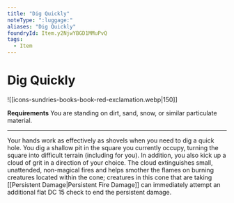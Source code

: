 ```yaml
---
title: "Dig Quickly"
noteType: ":luggage:"
aliases: "Dig Quickly"
foundryId: Item.y2NjwYBGD1MMuPvQ
tags:
  - Item
---
```


# Dig Quickly
![[icons-sundries-books-book-red-exclamation.webp|150]]

**Requirements** You are standing on dirt, sand, snow, or similar particulate material.

* * *

Your hands work as effectively as shovels when you need to dig a quick hole. You dig a shallow pit in the square you currently occupy, turning the square into difficult terrain (including for you). In addition, you also kick up a cloud of grit in a direction of your choice. The cloud extinguishes small, unattended, non-magical fires and helps smother the flames on burning creatures located within the cone; creatures in this cone that are taking [[Persistent Damage|Persistent Fire Damage]] can immediately attempt an additional flat DC 15 check to end the persistent damage.
